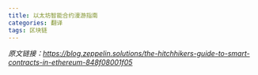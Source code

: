 ```yaml
---
title: 以太坊智能合约漫游指南
categories: 翻译
tags: 区块链
---
```


*原文链接：<https://blog.zeppelin.solutions/the-hitchhikers-guide-to-smart-contracts-in-ethereum-848f08001f05>*
